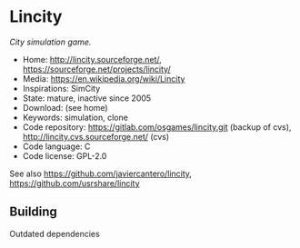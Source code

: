 # Lincity

_City simulation game._

- Home: http://lincity.sourceforge.net/, https://sourceforge.net/projects/lincity/
- Media: https://en.wikipedia.org/wiki/Lincity
- Inspirations: SimCity
- State: mature, inactive since 2005
- Download: (see home)
- Keywords: simulation, clone
- Code repository: https://gitlab.com/osgames/lincity.git (backup of cvs), http://lincity.cvs.sourceforge.net/ (cvs)
- Code language: C
- Code license: GPL-2.0

See also https://github.com/javiercantero/lincity, https://github.com/usrshare/lincity

## Building

Outdated dependencies

